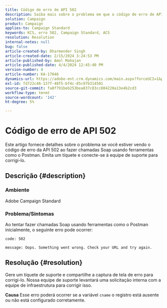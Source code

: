```yaml
---
title: Código de erro de API 502
description: Saiba mais sobre o problema em que o código de erro de API 502 ocorre ao fazer chamadas Soap usando ferramentas. Conecte-se com a equipe de suporte levantando o tíquete.
solution: Campaign
product: Campaign
applies-to: Campaign Standard
keywords: KCS, erro 502, Campaign Standard, ACS
resolution: Resolution
internal-notes: null
bug: false
article-created-by: Dharmender Singh
article-created-date: 2/15/2024 3:24:53 PM
article-published-by: Amol Mahajan
article-published-date: 4/4/2024 12:45:40 PM
version-number: 4
article-number: KA-17846
dynamics-url: https://adobe-ent.crm.dynamics.com/main.aspx?forceUCI=1&pagetype=entityrecord&etn=knowledgearticle&id=d007ba5c-16cc-ee11-9079-6045bd0061cb
exl-id: fd722c46-137f-48f5-bf4c-85c97b314501
source-git-commit: fa8f791beb253bea837c83cc804220a13e4b2cd3
workflow-type: tm+mt
source-wordcount: '142'
ht-degree: 5%

---
```


# Código de erro de API 502


Este artigo fornece detalhes sobre o problema se você estiver vendo o código de erro da API 502 ao fazer chamadas Soap usando ferramentas como o Postman. Emita um tíquete e conecte-se à equipe de suporte para corrigi-lo.

## Descrição {#description}


### <b>Ambiente</b>

Adobe Campaign Standard



### <b>Problema/Sintomas</b>

Ao tentar fazer chamadas Soap usando ferramentas como o Postman inicialmente, o seguinte erro pode ocorrer:




```
code: 502

message: Oops. Something went wrong. Check your URL and try again.
```





## Resolução {#resolution}


Gere um tíquete de suporte e compartilhe a captura de tela de erro para corrigi-lo. Nossa equipe de suporte levantará uma solicitação interna com a equipe de infraestrutura para corrigir isso.


<b>Causa</b>
Esse erro poderá ocorrer se a variável `cname` o registro está ausente ou não está configurado corretamente.
